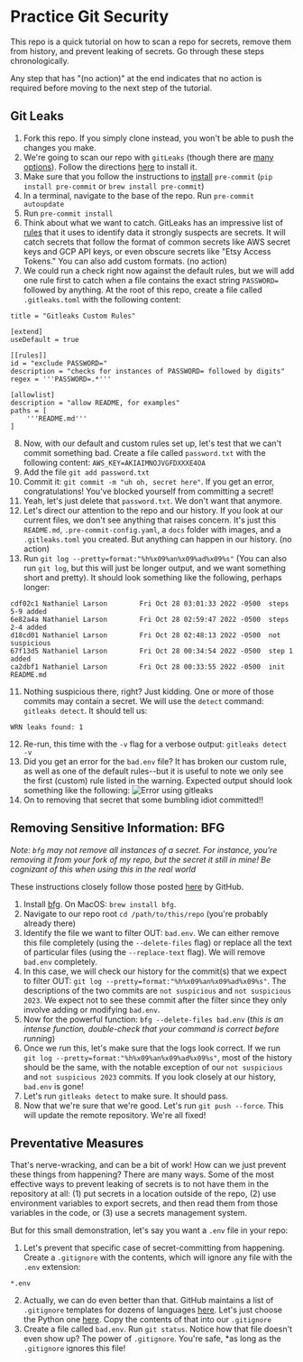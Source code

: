 # Practice Git Security
This repo is a quick tutorial on how to scan a repo for secrets, remove them from history, and prevent leaking of secrets. Go through these steps chronologically. 

Any step that has "(no action)" at the end indicates that no action is required before moving to the next step of the tutorial.

## Git Leaks

1. Fork this repo. If you simply clone instead, you won't be able to push the changes you make.
2. We're going to scan our repo with `gitLeaks` (though there are [many options](https://spectralops.io/blog/top-9-git-secret-scanning-tools/)). Follow the directions [here](https://github.com/zricethezav/gitleaks) to install it.
3. Make sure that you follow the instructions to [install](https://pre-commit.com/#install) `pre-commit` (`pip install pre-commit` or `brew install pre-commit`)
4. In a terminal, navigate to the base of the repo. Run `pre-commit autoupdate`
5. Run `pre-commit install`
6. Think about what we want to catch. GitLeaks has an impressive list of [rules](https://github.com/zricethezav/gitleaks/blob/master/config/gitleaks.toml) that it uses to identify data it strongly suspects are secrets. It will catch secrets that follow the format of common secrets like AWS secret keys and GCP API keys, or even obscure secrets like "Etsy Access Tokens." You can also add custom formats. (no action)
7. We could run a check right now against the default rules, but we will add one rule first to catch when a file contains the exact string `PASSWORD=` followed by anything. At the root of this repo, create a file called `.gitleaks.toml` with the following content:
```pre
title = "Gitleaks Custom Rules"

[extend]
useDefault = true

[[rules]]
id = "exclude PASSWORD="
description = "checks for instances of PASSWORD= followed by digits"
regex = '''PASSWORD=.*'''

[allowlist]
description = "allow README, for examples"
paths = [
    '''README.md'''
]
```

8. Now, with our default and custom rules set up, let's test that we can't commit something bad. Create a file called `password.txt` with the following content:
```AWS_KEY=AKIAIMNOJVGFDXXXE4OA```
9. Add the file `git add password.txt`
10. Commit it: `git commit -m "uh oh, secret here"`. If you get an error, congratulations! You've blocked yourself from committing a secret!
11. Yeah, let's just delete that `password.txt`. We don't want that anymore.
12. Let's direct our attention to the repo and our history. If you look at our current files, we don't see anything that raises concern. It's just this `README.md`, `.pre-commit-config.yaml`, a `docs` folder with images, and a `.gitleaks.toml` you created. But anything can happen in our history. (no action)
13. Run `git log --pretty=format:"%h%x09%an%x09%ad%x09%s"` (You can also run `git log`, but this will just be longer output, and we want something short and pretty). It should look something like the following, perhaps longer:
```
cdf02c1 Nathaniel Larson        Fri Oct 28 03:01:33 2022 -0500  steps 5-9 added
6e82a4a Nathaniel Larson        Fri Oct 28 02:59:47 2022 -0500  steps 2-4 added
d18cd01 Nathaniel Larson        Fri Oct 28 02:48:13 2022 -0500  not suspicious
67f13d5 Nathaniel Larson        Fri Oct 28 00:34:54 2022 -0500  step 1 added
ca2dbf1 Nathaniel Larson        Fri Oct 28 00:33:55 2022 -0500  init README.md
```
11. Nothing suspicious there, right? Just kidding. One or more of those commits may contain a secret. We will use the `detect` command: `gitleaks detect`. It should tell us:
```
WRN leaks found: 1
```
12. Re-run, this time with the `-v` flag for a verbose output: `gitleaks detect -v`
13. Did you get an error for the `bad.env` file? It has broken our custom rule, as well as one of the default rules--but it is useful to note we only see the first (custom) rule listed in the warning. Expected output should look something like the following:
![Error using gitleaks](docs/error_gitleaks.png)
14. On to removing that secret that some bumbling idiot committed!!

## Removing Sensitive Information: BFG
*Note: `bfg` may not remove all instances of a secret. For instance, you're removing it from your fork of my repo, but the secret it still in mine! Be cognizant of this when using this in the real world*

These instructions closely follow those posted [here](https://docs.github.com/en/authentication/keeping-your-account-and-data-secure/removing-sensitive-data-from-a-repository) by GitHub.
1. Install [bfg](https://rtyley.github.io/bfg-repo-cleaner/). On MacOS: `brew install bfg`.
2. Navigate to our repo root `cd /path/to/this/repo` (you're probably already there)
3. Identify the file we want to filter OUT: `bad.env`. We can either remove this file completely (using the `--delete-files` flag) or replace all the text of particular files (using the `--replace-text` flag). We will remove `bad.env` completely.
4. In this case, we will check our history for the commit(s) that we expect to filter OUT: `git log --pretty=format:"%h%x09%an%x09%ad%x09%s"`. The descriptions of the two commits are `not suspicious` and  `not suspicious 2023`. We expect not to see these commit after the filter since they only involve adding or modifying `bad.env`.
4. Now for the powerful function: `bfg --delete-files bad.env` (*this is an intense function, double-check that your command is correct before running*)
5. Once we run this, let's make sure that the logs look correct. If we run `git log --pretty=format:"%h%x09%an%x09%ad%x09%s"`, most of the history should be the same, with the notable exception of our `not suspicious` and `not suspicious 2023` commits. If you look closely at our history, `bad.env` is gone!
6. Let's run `gitleaks detect` to make sure. It should pass.
7. Now that we're sure that we're good. Let's run `git push --force`. This will update the remote repository. We're all fixed!

## Preventative Measures
That's nerve-wracking, and can be a bit of work! How can we just prevent these things from happening? There are many ways. Some of the most effective ways to prevent leaking of secrets is to not have them in the repository at all: (1) put secrets in a location outside of the repo, (2) use environment variables to export secrets, and then read them from those variables in the code, or (3) use a secrets management system. 

But for this small demonstration, let's say you want a `.env` file in your repo:

1. Let's prevent that specific case of secret-committing from happening. Create a `.gitignore` with the contents, which will ignore any file with the `.env` extension:
```
*.env
```
2. Actually, we can do even better than that. GitHub maintains a list of `.gitignore` templates for dozens of languages [here](https://github.com/github/gitignore/blob/main). Let's just choose the Python one [here](https://github.com/github/gitignore/blob/main/Python.gitignore). Copy the contents of that into our `.gitignore` 
3. Create a file called `bad.env`. Run `git status`. Notice how that file doesn't even show up? The power of `.gitignore`. You're safe, *as long as the `.gitignore` ignores this file!
